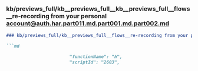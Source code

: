 ### kb/previews_full/kb__previews_full__kb__previews_full__flows__re-recording from your personal account@auth.har.part011.md.part001.md.part002.md

```md
### kb/previews_full/kb__previews_full__flows__re-recording from your personal account@auth.har.part011.md.part001.md (part 002)

```md

                        "functionName": "h",
                        "scriptId": "2603",
                
```

```

```
